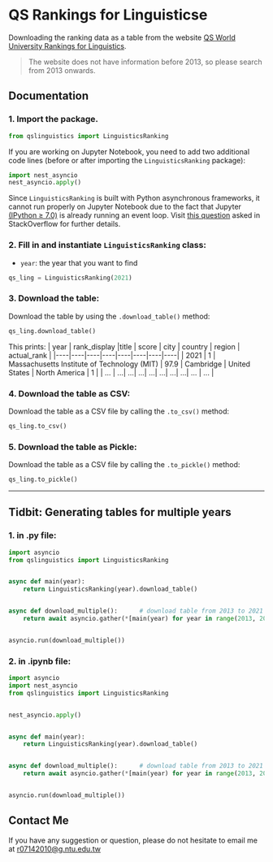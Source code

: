 # **QS Rankings for Linguisticse**
Downloading the ranking data as a table from the website [QS World University Rankings for Linguistics](https://www.topuniversities.com/university-rankings/university-subject-rankings/2021/linguistics). 

> The website does not have information before 2013, so please search from 2013 onwards. 

## **Documentation**

### 1. Import the package.

``` python
from qslinguistics import LinguisticsRanking
```
If you are working on Jupyter Notebook, you need to add two additional code lines (before or after importing the `LinguisticsRanking` package):

``` python
import nest_asyncio
nest_asyncio.apply()
```
Since `LinguisticsRanking` is built with Python asynchronous frameworks, it cannot run properly on Jupyter Notebook due to the fact that Jupyter [(IPython ≥ 7.0)](https://blog.jupyter.org/ipython-7-0-async-repl-a35ce050f7f7) is already running an event loop. Visit [this question](https://stackoverflow.com/questions/56154176/runtimeerror-asyncio-run-cannot-be-called-from-a-running-event-loop) asked in StackOverflow for further details.

 
### 2. Fill in and instantiate `LinguisticsRanking` class: 
* `year`: the year that you want to find

``` python
qs_ling = LinguisticsRanking(2021)
```

### 3. Download the table: 
Download the table by using the `.download_table()` method:
```python
qs_ling.download_table()
```
This prints:
| year |  rank_display |title | score | city | country | region  | actual_rank |
|----|----|----|----|----|----|----|----|
| 2021 | 1 | Massachusetts Institute of Technology (MIT) | 97.9 | Cambridge | United States | North America	 | 1 | 
| ... | ...| ...| ...| ...| ...| ...| ...| ... | ... |

### 4. Download the table as CSV: 
Download the table as a CSV file by calling the `.to_csv()` method:
```python
qs_ling.to_csv()
```

### 5. Download the table as Pickle: 
Download the table as a CSV file by calling the `.to_pickle()` method:
```python
qs_ling.to_pickle()
```
---
## **Tidbit: Generating tables for multiple years**

### 1. in .py file:
```python
import asyncio 
from qslinguistics import LinguisticsRanking


async def main(year):
    return LinguisticsRanking(year).download_table()


async def download_multiple():      # download table from 2013 to 2021
    return await asyncio.gather(*[main(year) for year in range(2013, 2022)])


asyncio.run(download_multiple())

```
### 2. in .ipynb file:
```python
import asyncio
import nest_asyncio
from qslinguistics import LinguisticsRanking


nest_asyncio.apply()


async def main(year):
    return LinguisticsRanking(year).download_table()


async def download_multiple():      # download table from 2013 to 2021
    return await asyncio.gather(*[main(year) for year in range(2013, 2022)])


asyncio.run(download_multiple())

```

## Contact Me
If you have any suggestion or question, please do not hesitate to email me at r07142010@g.ntu.edu.tw
